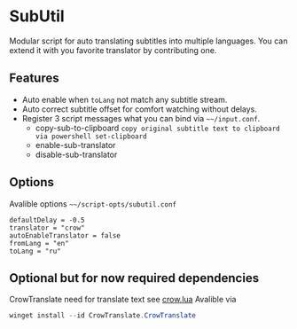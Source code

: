 # SubUtil
Modular script for auto translating subtitles into multiple languages.
You can extend it with you favorite translator by contributing one.
## Features
- Auto enable when `toLang` not match any subtitle stream.
- Auto correct subtitle offset for comfort watching without delays.
- Register 3 script messages what you can bind via `~~/input.conf`.
    - copy-sub-to-clipboard
    `copy original subtitle text to clipboard via powershell set-clipboard`
    - enable-sub-translator
    - disable-sub-translator
## Options
Avalible options `~~/script-opts/subutil.conf`
```
defaultDelay = -0.5
translator = "crow"
autoEnableTranslator = false
fromLang = "en"
toLang = "ru"
```
## Optional but for now required dependencies
CrowTranslate need for translate text see [crow.lua](https://github.com/EnergoStalin/subutils-mpv/blob/master/modules/translators/crow.lua)
Avalible via
```powershell
winget install --id CrowTranslate.CrowTranslate
```